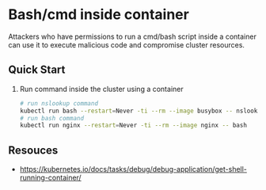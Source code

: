 # Bash/cmd inside container

Attackers who have permissions to run a cmd/bash script inside a container can use it to execute malicious code and compromise cluster resources.

## Quick Start

1. Run command inside the cluster using a container

    ```bash
    # run nslookup command
    kubectl run bash --restart=Never -ti --rm --image busybox -- nslookup google.com 
    # run bash command
    kubectl run nginx --restart=Never -ti --rm --image nginx -- bash
    ```

## Resouces

- <https://kubernetes.io/docs/tasks/debug/debug-application/get-shell-running-container/>
